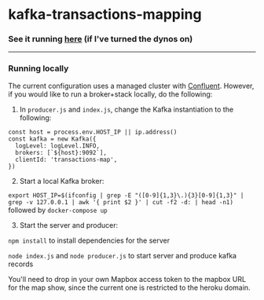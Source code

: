 # kafka-transactions-mapping

### See it running [here](https://yoco-transactions-map.herokuapp.com/) (if I've turned the dynos on)
____________________________

### Running locally
The current configuration uses a managed cluster with [Confluent](https://www.confluent.io/). However, if you would like to run a broker+stack locally, do the following:

1. In `producer.js` and `index.js`, change the Kafka instantiation to the following:
```
const host = process.env.HOST_IP || ip.address()
const kafka = new Kafka({
  logLevel: logLevel.INFO,
  brokers: [`${host}:9092`],
  clientId: 'transactions-map',
})
```

2. Start a local Kafka broker:

`export HOST_IP=$(ifconfig | grep -E "([0-9]{1,3}\.){3}[0-9]{1,3}" | grep -v 127.0.0.1 | awk '{ print $2 }' | cut -f2 -d: | head -n1)` followed by `docker-compose up`

3. Start the server and producer:

`npm install` to install dependencies for the server

`node index.js` and `node producer.js` to start server and produce kafka records

You'll need to drop in your own Mapbox access token to the mapbox URL for the map show, since the current one is restricted to the heroku domain. 


